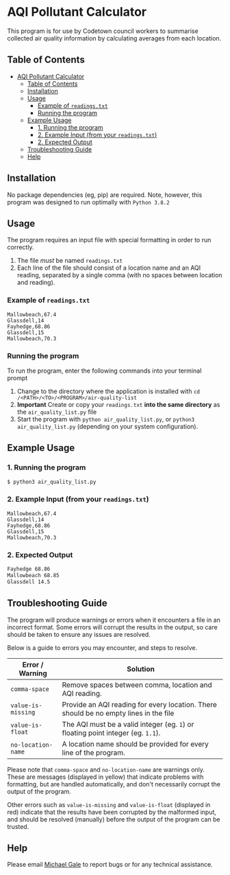 # AQI Pollutant Calculator

This program is for use by Codetown council workers to summarise collected air quality information by calculating averages from each location.

## Table of Contents

- [AQI Pollutant Calculator](#aqi-pollutant-calculator)
  - [Table of Contents](#table-of-contents)
  - [Installation](#installation)
  - [Usage](#usage)
    - [Example of `readings.txt`](#example-of-readingstxt)
    - [Running the program](#running-the-program)
  - [Example Usage](#example-usage)
    - [1. Running the program](#1-running-the-program)
    - [2. Example Input (from your `readings.txt`)](#2-example-input-from-your-readingstxt)
    - [2. Expected Output](#2-expected-output)
  - [Troubleshooting Guide](#troubleshooting-guide)
  - [Help](#help)

## Installation

No package dependencies (eg, pip) are required. Note, however, this program was designed to run optimally with `Python 3.8.2`

## Usage

The program requires an input file with special formatting in order to run correctly. 

1. The file _must_ be named `readings.txt`
2. Each line of the file should consist of a location name and an AQI reading, separated by a single comma (with no spaces between location and reading).

### Example of `readings.txt`

```
Mallowbeach,67.4
Glassdell,14
Fayhedge,68.86
Glassdell,15
Mallowbeach,70.3
```

### Running the program

To run the program, enter the following commands into your terminal prompt

1. Change to the directory where the application is installed with `cd /<PATH>/<TO>/<PROGRAM>/air-quality-list`
2. **Important** Create or copy your `readings.txt` **into the same directory** as the `air_quality_list.py` file
3. Start the program with `python air_quality_list.py`, or `python3 air_quality_list.py` (depending on your system configuration).

## Example Usage

### 1. Running the program

```bash
$ python3 air_quality_list.py
```

### 2. Example Input (from your `readings.txt`)

```
Mallowbeach,67.4
Glassdell,14
Fayhedge,68.86
Glassdell,15
Mallowbeach,70.3
```

### 2. Expected Output

```bash
Fayhedge 68.86
Mallowbeach 68.85
Glassdell 14.5
```
## Troubleshooting Guide

The program will produce warnings or errors when it encounters a file in an incorrect format. 
Some errors will corrupt the results in the output, so care should be taken to ensure any issues are resolved.

Below is a guide to errors you may encounter, and steps to resolve.
 
Error / Warning    | Solution                                              
------------------ | ------------------------------------------------------
`comma-space`      | Remove spaces between comma, location and AQI reading.
`value-is-missing` | Provide an AQI reading for every location. There should be no empty lines in the file
`value-is-float`   | The AQI must be a valid integer (eg. `1`) or floating point integer (eg. `1.1`).
`no-location-name` | A location name should be provided for every line of the program.

Please note that `comma-space` and `no-location-name` are warnings only. These are messages (displayed in yellow) that indicate problems with formatting, but are handled automatically, and don't necessarily corrupt the output of the program.

Other errors such as `value-is-missing` and `value-is-float` (displayed in red) indicate that the results have been corrupted by the malformed input, and should be resolved (manually) before the output of the program can be trusted.

## Help

Please email [Michael Gale](mailto:mgale8@myune.edu.au) to report bugs or for any technical assistance.